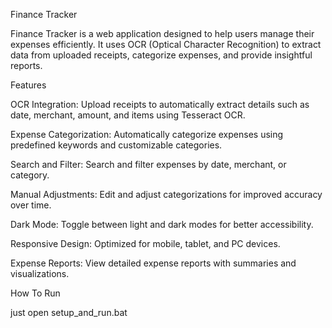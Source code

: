 Finance Tracker

Finance Tracker is a web application designed to help users manage their expenses efficiently. It uses OCR (Optical Character Recognition) to extract data from uploaded receipts, categorize expenses, and provide insightful reports.

Features

OCR Integration: Upload receipts to automatically extract details such as date, merchant, amount, and items using Tesseract OCR.

Expense Categorization: Automatically categorize expenses using predefined keywords and customizable categories.

Search and Filter: Search and filter expenses by date, merchant, or category.

Manual Adjustments: Edit and adjust categorizations for improved accuracy over time.

Dark Mode: Toggle between light and dark modes for better accessibility.

Responsive Design: Optimized for mobile, tablet, and PC devices.

Expense Reports: View detailed expense reports with summaries and visualizations.




How To Run 

just open setup_and_run.bat
